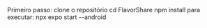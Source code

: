 Primeiro passo:
clone o repositório
cd FlavorShare
npm install
para executar:
npx expo start --android
